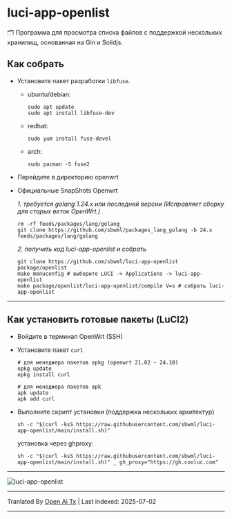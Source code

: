 # luci-app-openlist

🗂️ Программа для просмотра списка файлов с поддержкой нескольких хранилищ, основанная на Gin и Solidjs.

## Как собрать

- Установите пакет разработки `libfuse`.

  - ubuntu/debian:
    ```shell
    sudo apt update
    sudo apt install libfuse-dev
    ```

  - redhat:
    ```shell
    sudo yum install fuse-devel
    ```

  - arch:
    ```shell
    sudo pacman -S fuse2
    ```

- Перейдите в директорию openwrt

- Официальные SnapShots Openwrt

  *1. требуется golang 1.24.x или последней версии (Исправляет сборку для старых веток OpenWrt.)*
  ```shell
  rm -rf feeds/packages/lang/golang
  git clone https://github.com/sbwml/packages_lang_golang -b 24.x feeds/packages/lang/golang
  ```

  *2. получить код luci-app-openlist и собрать*
  ```shell
  git clone https://github.com/sbwml/luci-app-openlist package/openlist
  make menuconfig # выберите LUCI -> Applications -> luci-app-openlist
  make package/openlist/luci-app-openlist/compile V=s # собрать luci-app-openlist
  ```

--------------

## Как установить готовые пакеты (LuCI2)

- Войдите в терминал OpenWrt (SSH)

- Установите пакет `curl`
  ```shell
  # для менеджера пакетов opkg (openwrt 21.02 ~ 24.10)
  opkg update
  opkg install curl
  
  # для менеджера пакетов apk
  apk update
  apk add curl
  ```

- Выполните скрипт установки (поддержка нескольких архитектур)
  ```shell
  sh -c "$(curl -ksS https://raw.githubusercontent.com/sbwml/luci-app-openlist/main/install.sh)"
  ```

  установка через ghproxy:
  ```shell
  sh -c "$(curl -ksS https://raw.githubusercontent.com/sbwml/luci-app-openlist/main/install.sh)" _ gh_proxy="https://gh.cooluc.com"
  ```

--------------

![luci-app-openlist](https://github.com/user-attachments/assets/50d8ee3a-e589-4285-922a-40c82f96b9f5)


---

Tranlated By [Open Ai Tx](https://github.com/OpenAiTx/OpenAiTx) | Last indexed: 2025-07-02

---
